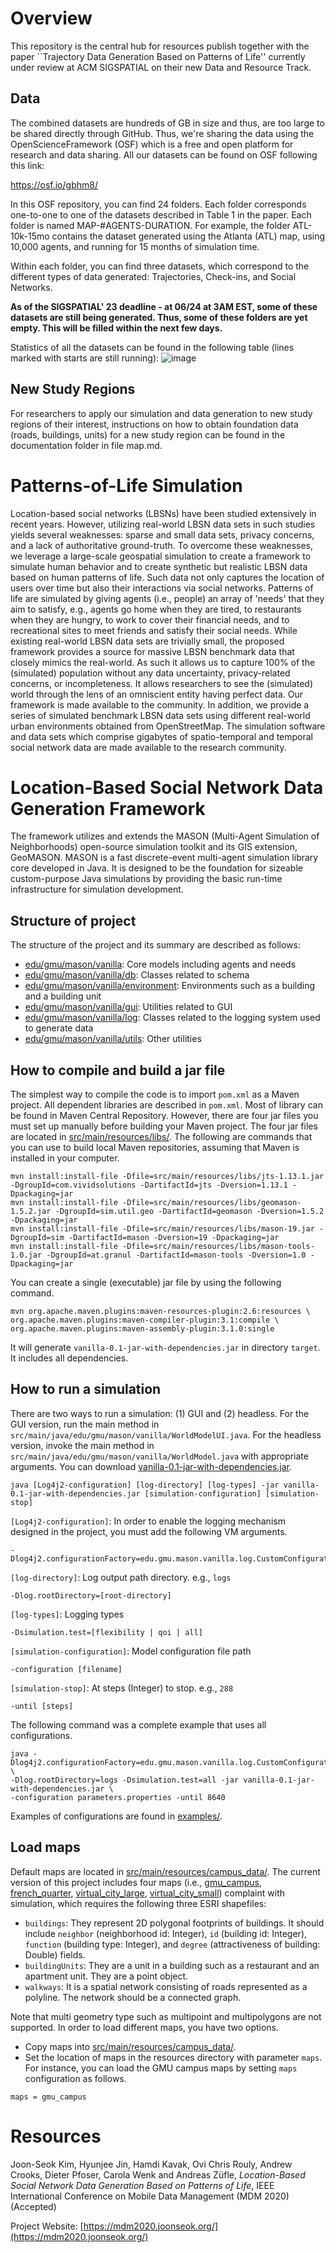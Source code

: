 # Overview

This repository is the central hub for resources publish together with the paper ``Trajectory Data Generation Based on Patterns of Life'' currently under review at ACM SIGSPATIAL on their new Data and Resource Track. 

## Data
The combined datasets are hundreds of GB in size and thus, are too large to be shared directly through GitHub. Thus, we're sharing the data using the OpenScienceFramework (OSF) which is a free and open platform for research and data sharing. All our datasets can be found on OSF following this link:

https://osf.io/gbhm8/

In this OSF repository, you can find 24 folders. Each folder corresponds one-to-one to one of the datasets described in Table 1 in the paper. Each folder is named MAP-#AGENTS-DURATION. For example, the folder ATL-10k-15mo contains the dataset generated using the Atlanta (ATL) map, using 10,000 agents, and running for 15 months of simulation time. 

Within each folder, you can find three datasets, which correspond to the different types of data generated: Trajectories, Check-ins, and Social Networks. 

**As of the SIGSPATIAL' 23 deadline - at 06/24 at 3AM EST, some of these datasets are still being generated. Thus, some of these folders are yet empty. This will be filled within the next few days.**

Statistics of all the datasets can be found in the following table (lines marked with starts are still running):
![image](https://github.com/azufle/pol/assets/80583546/9efac657-f83e-4244-9e6a-870486ef9de7)


## New Study Regions
For researchers to apply our simulation and data generation to new study regions of their interest, instructions on how to obtain foundation data (roads, buildings, units) for a new study region can be found in the documentation folder in file map.md.






# Patterns-of-Life Simulation

Location-based social networks (LBSNs) have been studied extensively in recent years. However, utilizing real-world LBSN data sets in such studies yields several weaknesses: sparse and small data sets, privacy concerns, and a lack of authoritative ground-truth. To overcome these weaknesses, we leverage a large-scale geospatial simulation to create a framework to simulate human behavior and to create synthetic but realistic LBSN data based on human patterns of life. Such data not only captures the location of users over time but also their interactions via social networks. Patterns of life are simulated by giving agents (i.e., people) an array of 'needs' that they aim to satisfy, e.g., agents go home when they are tired, to restaurants when they are hungry, to work to cover their financial needs, and to recreational sites to meet friends and satisfy their social needs. While existing real-world LBSN data sets are trivially small, the proposed framework provides a source for massive LBSN benchmark data that closely mimics the real-world. As such it allows us to capture 100% of the (simulated) population without any data uncertainty, privacy-related concerns, or incompleteness. It allows researchers to see the (simulated) world through the lens of an omniscient entity having perfect data. Our framework is made available to the community. In addition, we provide a series of simulated benchmark LBSN data sets using different real-world urban environments obtained from OpenStreetMap. The simulation software and data sets which comprise gigabytes of spatio-temporal and temporal social network data are made available to the research community.


# Location-Based Social Network Data Generation Framework

The framework utilizes and extends the MASON (Multi-Agent Simulation of Neighborhoods) open-source simulation toolkit and its GIS extension, GeoMASON. MASON is a fast discrete-event multi-agent simulation library core developed in Java. It is designed to be the foundation for sizeable custom-purpose Java simulations by providing the basic run-time infrastructure for simulation development.


## Structure of project


The structure of the project and its summary are described as follows:
- [edu/gmu/mason/vanilla](src/main/java/edu/gmu/mason/vanilla): Core models including agents and needs
- [edu/gmu/mason/vanilla/db](src/main/java/edu/gmu/mason/vanilla/db): Classes related to schema
- [edu/gmu/mason/vanilla/environment](src/main/java/edu/gmu/mason/vanilla/environment): Environments such as a building and a building unit
- [edu/gmu/mason/vanilla/gui](src/main/java/edu/gmu/mason/vanilla/gui): Utilities related to GUI
- [edu/gmu/mason/vanilla/log](src/main/java/edu/gmu/mason/vanilla/log): Classes related to the logging system used to generate data
- [edu/gmu/mason/vanilla/utils](src/main/java/edu/gmu/mason/vanilla/utils): Other utilities


## How to compile and build a jar file

The simplest way to compile the code is to import `pom.xml` as a Maven project. All dependent libraries are described in `pom.xml`. Most of library can be found in Maven Central Repository. However, there are four jar files you must set up manually before building your Maven project. The four jar files are located in [src/main/resources/libs/](src/main/resources/libs/). The following are commands that you can use to build local Maven repositories, assuming that Maven is installed in your computer.


```
mvn install:install-file -Dfile=src/main/resources/libs/jts-1.13.1.jar -DgroupId=com.vividsolutions -DartifactId=jts -Dversion=1.13.1 -Dpackaging=jar 
mvn install:install-file -Dfile=src/main/resources/libs/geomason-1.5.2.jar -DgroupId=sim.util.geo -DartifactId=geomason -Dversion=1.5.2 -Dpackaging=jar 
mvn install:install-file -Dfile=src/main/resources/libs/mason-19.jar -DgroupId=sim -DartifactId=mason -Dversion=19 -Dpackaging=jar 
mvn install:install-file -Dfile=src/main/resources/libs/mason-tools-1.0.jar -DgroupId=at.granul -DartifactId=mason-tools -Dversion=1.0 -Dpackaging=jar
```

You can create a single (executable) jar file by using the following command.

```
mvn org.apache.maven.plugins:maven-resources-plugin:2.6:resources \
org.apache.maven.plugins:maven-compiler-plugin:3.1:compile \
org.apache.maven.plugins:maven-assembly-plugin:3.1.0:single
```

It will generate `vanilla-0.1-jar-with-dependencies.jar` in directory `target`. It includes all dependencies.


## How to run a simulation

There are two ways to run a simulation: (1) GUI and (2) headless. For the GUI version, run the main method in `src/main/java/edu/gmu/mason/vanilla/WorldModelUI.java`. For the headless version, invoke the main method in `src/main/java/edu/gmu/mason/vanilla/WorldModel.java` with appropriate arguments. You can download [vanilla-0.1-jar-with-dependencies.jar](https://github.com/gmuggs/pol/releases).


```
java [Log4j2-configuration] [log-directory] [log-types] -jar vanilla-0.1-jar-with-dependencies.jar [simulation-configuration] [simulation-stop]
```


`[Log4j2-configuration]`: In order to enable the logging mechanism designed in the project, you must add the following VM arguments.

```
-Dlog4j2.configurationFactory=edu.gmu.mason.vanilla.log.CustomConfigurationFactory
```

`[log-directory]`: Log output path directory. e.g., `logs`

```
-Dlog.rootDirectory=[root-directory]
```

`[log-types]`: Logging types


```
-Dsimulation.test=[flexibility | qoi | all]
```


`[simulation-configuration]`: Model configuration file path

```
-configuration [filename]
```

`[simulation-stop]`: At steps (Integer) to stop. e.g., `288`

```
-until [steps]
```


The following command was a complete example that uses all configurations.

```
java -Dlog4j2.configurationFactory=edu.gmu.mason.vanilla.log.CustomConfigurationFactory \
-Dlog.rootDirectory=logs -Dsimulation.test=all -jar vanilla-0.1-jar-with-dependencies.jar \
-configuration parameters.properties -until 8640
```

Examples of configurations are found in [examples/](examples/).


## Load maps

Default maps are located in [src/main/resources/campus_data/](src/main/resources/campus_data/). The current version of this project includes four maps (i.e., [gmu_campus](src/main/resources/gmu_campus), [french_quarter](src/main/resources/french_quarter), [virtual_city_large](src/main/resources/virtual_city_large), [virtual_city_small](src/main/resources/virtual_city_small)) complaint with simulation, which requires the following three ESRI shapefiles:
- `buildings`: They represent 2D polygonal footprints of buildings. It should include `neighbor` (neighborhood id: Integer), `id` (building id: Integer), `function` (building type: Integer), and `degree` (attractiveness of building: Double) fields.
- `buildingUnits`: They are a unit in a building such as a restaurant and an apartment unit. They are a point object.
- `walkways`: It is a spatial network consisting of roads represented as a polyline. The network should be a connected graph.

Note that multi geometry type such as multipoint and multipolygons are not supported. In order to load different maps, you have two options.
- Copy maps into [src/main/resources/campus_data/](src/main/resources/campus_data/).
- Set the location of maps in the resources directory with parameter `maps`. For instance, you can load the GMU campus maps by setting `maps` configuration as follows.

```
maps = gmu_campus
```


# Resources

Joon-Seok Kim, Hyunjee Jin, Hamdi Kavak, Ovi Chris Rouly, Andrew Crooks, Dieter Pfoser, Carola Wenk and Andreas Züfle, <i>Location-Based Social Network Data Generation Based on Patterns of Life</i>, IEEE International Conference on Mobile Data Management (MDM 2020) (Accepted)

Project Website: [https://mdm2020.joonseok.org/](https://mdm2020.joonseok.org/)


